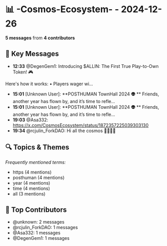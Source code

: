 # 📊 -Cosmos-Ecosystem- - 2024-12-26
**5 messages** from **4 contributors**

## 💬 Key Messages
- **12:33** @DegenGem1: Introducing $ALLIN: The First True Play-to-Own Token!  🎮

Here's how it works:
• Players wager wi...
- **15:01** [Unknown User]: **POSTHUMAN TownHall 2024 ****👽****
**
Friends, another year has flown by, and it’s time to refle...
- **15:01** [Unknown User]: **POSTHUMAN TownHall 2024 ****👽****
**
Friends, another year has flown by, and it’s time to refle...
- **19:03** @Asa332: https://x.com/CosmosEcosystem/status/1872357225039303130
- **19:34** @rcjulin_ForkDAO: Hi all the cosmos 🌻🧉🎁💡

## 🔍 Topics & Themes
*Frequently mentioned terms:*
- https (4 mentions)
- posthuman (4 mentions)
- year (4 mentions)
- time (4 mentions)
- all (3 mentions)

## 👥 Top Contributors
- @unknown: 2 messages
- @rcjulin_ForkDAO: 1 messages
- @Asa332: 1 messages
- @DegenGem1: 1 messages